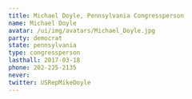 ```yaml
---
title: Michael Doyle, Pennsylvania Congressperson
name: Michael Doyle
avatar: /ui/img/avatars/Michael_Doyle.jpg
party: democrat
state: pennsylvania
type: congressperson
lasthall: 2017-03-18
phone: 202-225-2135
never: 
twitter: USRepMikeDoyle
---
```


